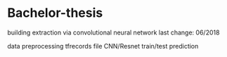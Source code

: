 # Bachelor-thesis
building extraction via convolutional neural network
last change: 06/2018

data preprocessing
tfrecords file
CNN/Resnet
train/test
prediction
